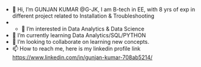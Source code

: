 - 👋 Hi, I’m GUNJAN KUMAR @G-JK, I am B-tech in EE, with 8 yrs of exp in different project related to Installation & Troubleshooting 
- - 👀 I’m interested in Data Analytics & Data Science
- 🌱 I’m currently learning Data Analytics/SQL/PYTHON
- 💞️ I’m looking to collaborate on learning new concepts.
- 📫 How to reach me, here is my linkedin profile link
https://www.linkedin.com/in/gunjan-kumar-708ab5214/

<!---
G-JK/G-JK is a ✨ special ✨ repository because its `README.md` (this file) appears on your GitHub profile.
You can click the Preview link to take a look at your changes.
--->
